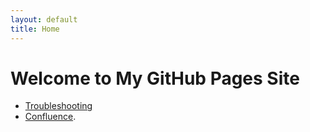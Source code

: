 ```yaml
---
layout: default
title: Home
---
```


# Welcome to My GitHub Pages Site

- [Troubleshooting](./pages/troubleshooting)
- [Confluence](./pages/confluence).

